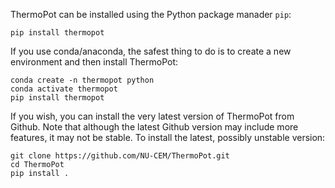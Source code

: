 ThermoPot can be installed using the Python package manader `pip`:

`pip install thermopot`

If you use conda/anaconda, the safest thing to do is to create a new environment and then install ThermoPot:

```
conda create -n thermopot python
conda activate thermopot
pip install thermopot
```

If you wish, you can install the very latest version of ThermoPot from Github. Note that although the latest Github version may include more features, it may not be stable. To install the latest, possibly unstable version:

```
git clone https://github.com/NU-CEM/ThermoPot.git
cd ThermoPot
pip install .
```
